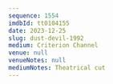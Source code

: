 ```yaml
---
sequence: 1554
imdbId: tt0104155
date: 2023-12-25
slug: dust-devil-1992
medium: Criterion Channel
venue: null
venueNotes: null
mediumNotes: Theatrical cut
---
```

